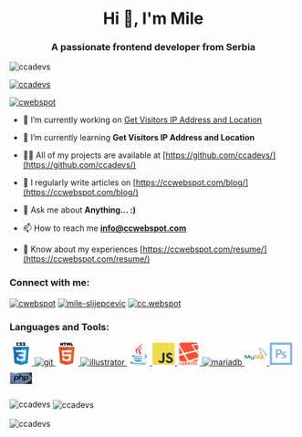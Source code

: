 <h1 align="center">Hi 👋, I'm Mile</h1>
<h3 align="center">A passionate frontend developer from Serbia</h3>

<p align="left"> <img src="https://komarev.com/ghpvc/?username=ccadevs&label=Profile%20views&color=0e75b6&style=flat" alt="ccadevs" /> </p>

<p align="left"> <a href="https://github.com/ryo-ma/github-profile-trophy"><img src="https://github-profile-trophy.vercel.app/?username=ccadevs" alt="ccadevs" /></a> </p>

<p align="left"> <a href="https://twitter.com/cwebspot" target="blank"><img src="https://img.shields.io/twitter/follow/cwebspot?logo=twitter&style=for-the-badge" alt="cwebspot" /></a> </p>

- 🔭 I’m currently working on [Get Visitors IP Address and Location](https://github.com/ccadevs/visitorIPAddress/)

- 🌱 I’m currently learning **Get Visitors IP Address and Location**

- 👨‍💻 All of my projects are available at [https://github.com/ccadevs/](https://github.com/ccadevs/)

- 📝 I regularly write articles on [https://ccwebspot.com/blog/](https://ccwebspot.com/blog/)

- 💬 Ask me about **Anything... :)**

- 📫 How to reach me **info@ccwebspot.com**

- 📄 Know about my experiences [https://ccwebspot.com/resume/](https://ccwebspot.com/resume/)

<h3 align="left">Connect with me:</h3>
<p align="left">
<a href="https://twitter.com/cwebspot" target="blank"><img align="center" src="https://raw.githubusercontent.com/rahuldkjain/github-profile-readme-generator/master/src/images/icons/Social/twitter.svg" alt="cwebspot" height="30" width="40" /></a>
<a href="https://linkedin.com/in/mile-slijepcevic" target="blank"><img align="center" src="https://raw.githubusercontent.com/rahuldkjain/github-profile-readme-generator/master/src/images/icons/Social/linked-in-alt.svg" alt="mile-slijepcevic" height="30" width="40" /></a>
<a href="https://instagram.com/cc.webspot" target="blank"><img align="center" src="https://raw.githubusercontent.com/rahuldkjain/github-profile-readme-generator/master/src/images/icons/Social/instagram.svg" alt="cc.webspot" height="30" width="40" /></a>
</p>

<h3 align="left">Languages and Tools:</h3>
<p align="left"> <a href="https://www.w3schools.com/css/" target="_blank"> <img src="https://raw.githubusercontent.com/devicons/devicon/master/icons/css3/css3-original-wordmark.svg" alt="css3" width="40" height="40"/> </a> <a href="https://git-scm.com/" target="_blank"> <img src="https://www.vectorlogo.zone/logos/git-scm/git-scm-icon.svg" alt="git" width="40" height="40"/> </a> <a href="https://www.w3.org/html/" target="_blank"> <img src="https://raw.githubusercontent.com/devicons/devicon/master/icons/html5/html5-original-wordmark.svg" alt="html5" width="40" height="40"/> </a> <a href="https://www.adobe.com/in/products/illustrator.html" target="_blank"> <img src="https://www.vectorlogo.zone/logos/adobe_illustrator/adobe_illustrator-icon.svg" alt="illustrator" width="40" height="40"/> </a> <a href="https://www.java.com" target="_blank"> <img src="https://raw.githubusercontent.com/devicons/devicon/master/icons/java/java-original.svg" alt="java" width="40" height="40"/> </a> <a href="https://developer.mozilla.org/en-US/docs/Web/JavaScript" target="_blank"> <img src="https://raw.githubusercontent.com/devicons/devicon/master/icons/javascript/javascript-original.svg" alt="javascript" width="40" height="40"/> </a> <a href="https://laravel.com/" target="_blank"> <img src="https://raw.githubusercontent.com/devicons/devicon/master/icons/laravel/laravel-plain-wordmark.svg" alt="laravel" width="40" height="40"/> </a> <a href="https://mariadb.org/" target="_blank"> <img src="https://www.vectorlogo.zone/logos/mariadb/mariadb-icon.svg" alt="mariadb" width="40" height="40"/> </a> <a href="https://www.mysql.com/" target="_blank"> <img src="https://raw.githubusercontent.com/devicons/devicon/master/icons/mysql/mysql-original-wordmark.svg" alt="mysql" width="40" height="40"/> </a> <a href="https://www.photoshop.com/en" target="_blank"> <img src="https://raw.githubusercontent.com/devicons/devicon/master/icons/photoshop/photoshop-line.svg" alt="photoshop" width="40" height="40"/> </a> <a href="https://www.php.net" target="_blank"> <img src="https://raw.githubusercontent.com/devicons/devicon/master/icons/php/php-original.svg" alt="php" width="40" height="40"/> </a> </p>

<p><img align="left" src="https://github-readme-stats.vercel.app/api/top-langs?username=ccadevs&show_icons=true&locale=en&layout=compact" alt="ccadevs" /></p>

<p>&nbsp;<img align="center" src="https://github-readme-stats.vercel.app/api?username=ccadevs&show_icons=true&locale=en" alt="ccadevs" /></p>

<p><img align="center" src="https://github-readme-streak-stats.herokuapp.com/?user=ccadevs&" alt="ccadevs" /></p>
